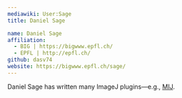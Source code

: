 ```yaml
---
mediawiki: User:Sage
title: Daniel Sage

name: Daniel Sage
affiliation:
  - BIG | https://bigwww.epfl.ch/
  - EPFL | http://epfl.ch/
github: dasv74
website: https://bigwww.epfl.ch/sage/
---
```


Daniel Sage has written many ImageJ plugins—e.g., [MIJ](/plugins/miji).
